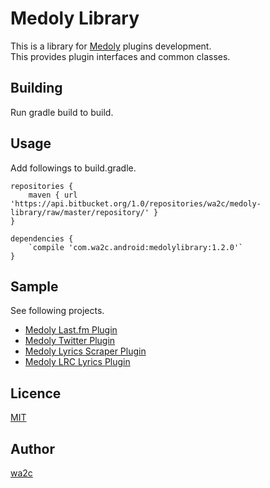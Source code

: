Medoly Library
==============

This is  a library for [Medoly](https://play.google.com/store/apps/details?id=com.wa2c.android.medoly) plugins development.  
This provides plugin interfaces and common classes.

## Building

Run gradle build to build. 

## Usage

Add followings to build.gradle.

    repositories {
        maven { url 'https://api.bitbucket.org/1.0/repositories/wa2c/medoly-library/raw/master/repository/' }
    }

    dependencies {
        `compile 'com.wa2c.android:medolylibrary:1.2.0'`
    }

## Sample

See following projects.

* [Medoly Last.fm Plugin](https://bitbucket.org/wa2c/medoly-last.fm-scrobbler-plugin)
* [Medoly Twitter Plugin](https://bitbucket.org/wa2c/medoly-twitter-plugin)
* [Medoly Lyrics Scraper Plugin](https://bitbucket.org/wa2c/medoly-lyrics-scraper-plugin)
* [Medoly LRC Lyrics Plugin](https://bitbucket.org/wa2c/medoly-lrc-lyrics-plugin)

## Licence

[MIT](https://bitbucket.org/wa2c/medoly-library/raw/517df9165aa19fe335046be0611d58ca135ff37a/LICENSE.txt)

## Author

[wa2c](https://bitbucket.org/wa2c/)
